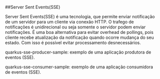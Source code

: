 ##Server Sent Events(SSE)

Server Sent Events(SSE) é uma tecnologia, que permite enviar notificação de um servidor para um cliente via conexão HTTP. 
O trafego de notificações é unidirecional ou seja somente o servidor podem enviar notificações. 
É uma boa alternativa para evitar overhead de pollings, pois cliente recebe atualização da notificação quando ocorre mudança do seu estado. Com isso é possível evitar processamento desnecessários. 

quarkus-sse-producer-sample: exemplo de uma aplicação produtora de eventos (SSE). 

quarkus-sse-consumer-sample: exemplo de uma aplicação consumidora de eventos (SSE).
